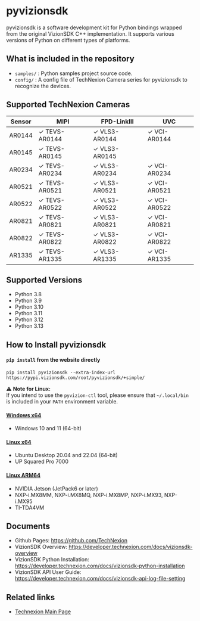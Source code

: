 # pyvizionsdk
pyvizionsdk is a software development kit for Python bindings wrapped from the original VizionSDK C++ implementation. It supports various versions of Python on different types of platforms.

## What is included in the repository
- `samples/` : Python samples project source code.
- `config/` : A config file of TechNexion Camera series for pyvizionsdk to recognize the devices.

## Supported TechNexion Cameras

| Sensor | MIPI           | FPD-LinkIII      | UVC            |
|--------|----------------|------------------|----------------|
| AR0144 | ✓ TEVS-AR0144  | ✓ VLS3-AR0144    | ✓ VCI-AR0144   |
| AR0145 | ✓ TEVS-AR0145  | ✓ VLS3-AR0145    |                |
| AR0234 | ✓ TEVS-AR0234  | ✓ VLS3-AR0234    | ✓ VCI-AR0234   |
| AR0521 | ✓ TEVS-AR0521  | ✓ VLS3-AR0521    | ✓ VCI-AR0521   |
| AR0522 | ✓ TEVS-AR0522  | ✓ VLS3-AR0522    | ✓ VCI-AR0522   |
| AR0821 | ✓ TEVS-AR0821  | ✓ VLS3-AR0821    | ✓ VCI-AR0821   |
| AR0822 | ✓ TEVS-AR0822  | ✓ VLS3-AR0822    | ✓ VCI-AR0822   |
| AR1335 | ✓ TEVS-AR1335  | ✓ VLS3-AR1335    | ✓ VCI-AR1335   |
  
## Supported Versions

- Python 3.8
- Python 3.9
- Python 3.10
- Python 3.11
- Python 3.12
- Python 3.13

## How to Install pyvizionsdk

#### `pip install` from the website directly
```
pip install pyvizionsdk --extra-index-url https://pypi.vizionsdk.com/root/pyvizionsdk/+simple/
```
⚠️ **Note for Linux:**  
If you intend to use the `pyvizion-ctl` tool, please ensure that `~/.local/bin` is included in your `PATH` environment variable.

#### [Windows x64](https://developer.technexion.com/docs/vizionsdk-python-installation#windowsx64)
- Windows 10 and 11 (64-bit)
#### [Linux x64](https://developer.technexion.com/docs/vizionsdk-python-installation#linuxx64)
- Ubuntu Desktop 20.04 and 22.04 (64-bit)
- UP Squared Pro 7000
#### [Linux ARM64](https://developer.technexion.com/docs/vizionsdk-python-installation#linuxarm64)
- NVIDIA Jetson (JetPack6 or later)
- NXP-i.MX8MM, NXP-i.MX8MQ, NXP-i.MX8MP, NXP-i.MX93, NXP-i.MX95
- TI-TDA4VM
  
## Documents
- Github Pages: https://github.com/TechNexion
- VizionSDK Overview: https://developer.technexion.com/docs/vizionsdk-overview
- VizionSDK Python Installation: https://developer.technexion.com/docs/vizionsdk-python-installation
- VizionSDK API User Guide: https://developer.technexion.com/docs/vizionsdk-api-log-file-setting

## Related links
- [Technexion Main Page](https://www.technexion.com/)
